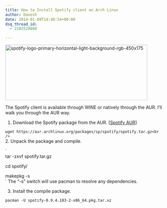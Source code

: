 ```yaml
---
title: How to Install Spotify client on Arch Linux
author: Danesh
date: 2014-01-09T14:40:54+00:00
dsq_thread_id:
  - 2102524860

---
```

<a href="/posts/install-spotify-client-arch-linux/spotify-logo-primary-horizontal-light-background-rgb-450x175/" rel="attachment wp-att-3411"><img loading="lazy" class="alignnone size-full wp-image-3411" alt="spotify-logo-primary-horizontal-light-background-rgb-450x175" src="/wp-content/uploads/2014/01/spotify-logo-primary-horizontal-light-background-rgb-450x175.jpg" width="450" height="175" /></a>

The Spotify client is available through WINE or natively through the AUR. I&#8217;ll walk you through the AUR way.

1. Download the Spotify package from the AUR. [[Spotify AUR][1]]

`wget https://aur.archlinux.org/packages/sp/spotify/spotify.tar.gz<br />
`  
2. Unpack the package and compile.

`<br />
tar -zxvf spotify.tar.gz</p>
<p>cd spotify/</p>
<p>makepkg -s<br />
`  
The &#8220;-s&#8221; switch will use pacman to resolve any dependencies.

3. Install the compile package.

`pacman -U spotify-0.9.4.183-2-x86_64.pkg.tar.xz`

 [1]: https://aur.archlinux.org/packages/spotify/